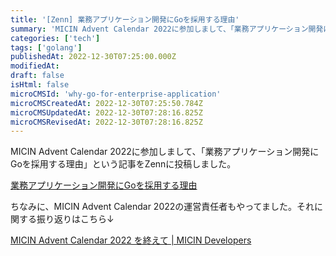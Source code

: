```yaml
---
title: '[Zenn] 業務アプリケーション開発にGoを採用する理由'
summary: 'MICIN Advent Calendar 2022に参加しまして、「業務アプリケーション開発にGoを採用する理由」という記事をZennに投稿しました。'
categories: ['tech']
tags: ['golang']
publishedAt: 2022-12-30T07:25:00.000Z
modifiedAt: 
draft: false
isHtml: false
microCMSId: 'why-go-for-enterprise-application'
microCMSCreatedAt: 2022-12-30T07:25:50.784Z
microCMSUpdatedAt: 2022-12-30T07:28:16.825Z
microCMSRevisedAt: 2022-12-30T07:28:16.825Z
---
```

MICIN Advent Calendar 2022に参加しまして、「業務アプリケーション開発にGoを採用する理由」という記事をZennに投稿しました。

[業務アプリケーション開発にGoを採用する理由](https://zenn.dev/abekoh/articles/c5d12be524c675)

ちなみに、MICIN Advent Calendar 2022の運営責任者もやってました。それに関する振り返りはこちら↓

[MICIN Advent Calendar 2022 を終えて | MICIN Developers](https://medium.com/micin-developers/remember-micin-advent-calendar-2022-acc9557f9089)
    
